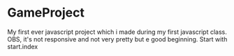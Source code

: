# GameProject
My first ever javascript project which i made during my first javascript class. 
OBS, it's not responsive and not very pretty but e good beginning. 
Start with start.index
